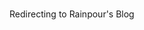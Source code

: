 #

<!DOCTYPE html>
<html>
   <head>
      <title>Rainpour</title>
      <meta http-equiv = "refresh" 
				content = "0; url="https://www.notion.so/Developer-Study-1e73879ee7a280ca9a97ed28defaeec7?pvs=4">
   </head>
   <body>
      <p>Redirecting to Rainpour's Blog</p>
   </body>

</html>

